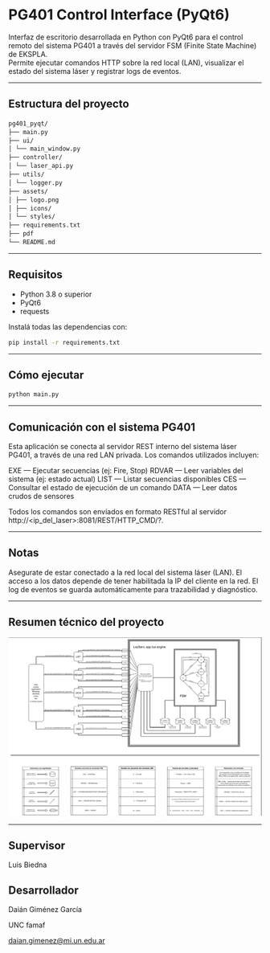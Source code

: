 # PG401 Control Interface (PyQt6)

Interfaz de escritorio desarrollada en Python con PyQt6 para el control remoto del sistema PG401 a través del servidor FSM (Finite State Machine) de EKSPLA.  
Permite ejecutar comandos HTTP sobre la red local (LAN), visualizar el estado del sistema láser y registrar logs de eventos.

---

## Estructura del proyecto

```bash
pg401_pyqt/
├── main.py
├── ui/
│ └── main_window.py
├── controller/
│ └── laser_api.py
├── utils/
│ └── logger.py
├── assets/
│ ├── logo.png
│ ├── icons/
│ └── styles/
├── requirements.txt
├── pdf
└── README.md
```
---

## Requisitos

- Python 3.8 o superior
- PyQt6
- requests

Instalá todas las dependencias con:

```bash
pip install -r requirements.txt
```
---

## Cómo ejecutar

```bash
python main.py
``` 
---

## Comunicación con el sistema PG401
Esta aplicación se conecta al servidor REST interno del sistema láser PG401, a través de una red LAN privada. Los comandos utilizados incluyen:

EXE — Ejecutar secuencias (ej: Fire, Stop)
RDVAR — Leer variables del sistema (ej: estado actual)
LIST — Listar secuencias disponibles
CES — Consultar el estado de ejecución de un comando
DATA — Leer datos crudos de sensores

Todos los comandos son enviados en formato RESTful al servidor http://<ip_del_laser>:8081/REST/HTTP_CMD/?.

---

## Notas
Asegurate de estar conectado a la red local del sistema láser (LAN).
El acceso a los datos depende de tener habilitada la IP del cliente en la red.
El log de eventos se guarda automáticamente para trazabilidad y diagnóstico.

---

## Resumen técnico del proyecto
![Texto alternativo](pg401_pyqt/assets/FSM-resume.png)

---

## Supervisor
Luis Biedna

## Desarrollador
Daián Giménez García

UNC famaf

daian.gimenez@mi.un.edu.ar




